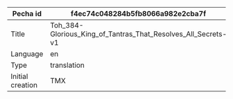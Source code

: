 |Pecha id | f4ec74c048284b5fb8066a982e2cba7f
| --- | --- 
|Title | Toh_384-Glorious_King_of_Tantras_That_Resolves_All_Secrets-v1 
|Language | en
|Type | translation
|Initial creation | TMX